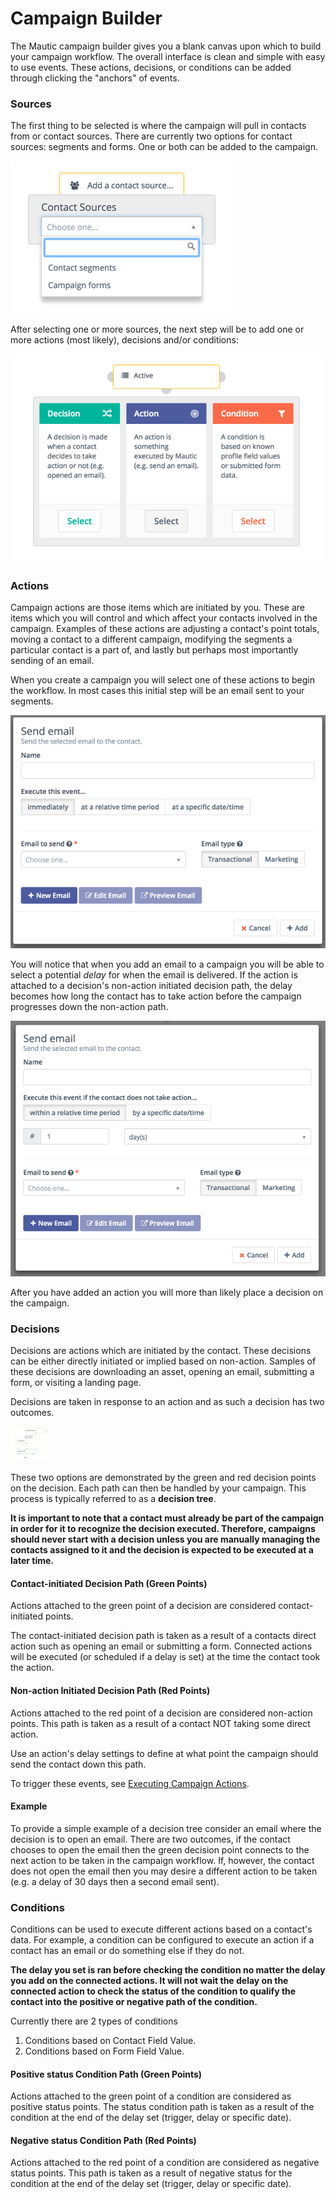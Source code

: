 # Campaign Builder

The Mautic campaign builder gives you a blank canvas upon which to build your campaign workflow. The overall interface is clean and simple with easy to use events. These actions, decisions, or conditions can be added through clicking the "anchors" of events.

### Sources 

The first thing to be selected is where the campaign will pull in contacts from or contact sources. There are currently two options for contact sources: segments and forms. One or both can be added to the campaign.
 
![](media/contact-sources.png)

After selecting one or more sources, the next step will be to add one or more actions (most likely), decisions and/or conditions:

![](media/events.png)

### Actions

Campaign actions are those items which are initiated by you. These are items which you will control and which affect your contacts involved in the campaign. Examples of these actions are adjusting a contact's point totals, moving a contact to a different campaign, modifying the segments a particular contact is a part of, and lastly but perhaps most importantly sending of an email.

When you create a campaign you will select one of these actions to begin the workflow. In most cases this initial step will be an email sent to your segments.

![](media/send-email-delay.png)

You will notice that when you add an email to a campaign you will be able to select a potential *delay* for when the email is delivered. If the action is attached to a decision's non-action initiated decision path, the delay becomes how long the contact has to take action before the campaign progresses down the non-action path. 

![](media/send-email-delay-nonaction.png)

After you have added an action you will more than likely place a decision on the campaign.

### Decisions

Decisions are actions which are initiated by the contact. These decisions can be either directly initiated or implied based on non-action. Samples of these decisions are downloading an asset, opening an email, submitting a form, or visiting a landing page.

Decisions are taken in response to an action and as such a decision has two outcomes.

![](media/decision-anchors.gif)

These two options are demonstrated by the green and red decision points on the decision. Each path can then be handled by your campaign. This process is typically referred to as a **decision tree**.

__It is important to note that a contact must already be part of the campaign in order for it to recognize the decision executed. Therefore, campaigns should never start with a decision unless you are manually managing the contacts assigned to it and the decision is expected to be executed at a later time.__ 

#### Contact-initiated Decision Path (Green Points)

Actions attached to the green point of a decision are considered contact-initiated points.

The contact-initiated decision path is taken as a result of a contacts direct action such as opening an email or submitting a form. Connected actions will be executed (or scheduled if a delay is set) at the time the contact took the action. 

#### Non-action Initiated Decision Path (Red Points)

Actions attached to the red point of a decision are considered non-action points. This path is taken as a result of a contact NOT taking some direct action.

Use an action's delay settings to define at what point the campaign should send the contact down this path.

To trigger these events, see [Executing Campaign Actions](https://mautic.org/docs/en/campaigns/manage_campaigns.html#executing-campaign-actions).

#### Example

To provide a simple example of a decision tree consider an email where the decision is to open an email. There are two outcomes, if the contact chooses to open the email then the green decision point connects to the next action to be taken in the campaign workflow. If, however, the contact does not open the email then you may desire a different action to be taken (e.g. a delay of 30 days then a second email sent).


### Conditions

Conditions can be used to execute different actions based on a contact's data.  For example, a condition can be configured to execute an action if a contact has an email or do something else if they do not.

__The delay you set is ran before checking the condition no matter the delay you add on the connected actions. It will not wait the delay on the connected action to check the status of the condition to qualify the contact into the positive or negative path of the condition.__

Currently there are 2 types of conditions
1. Conditions based on Contact Field Value.
2. Conditions based on Form Field Value.

#### Positive status Condition Path (Green Points)

Actions attached to the green point of a condition are considered as positive status points.
The status condition path is taken as a result of the condition at the end of the delay set (trigger, delay or specific date).

#### Negative status Condition Path (Red Points)

Actions attached to the red point of a condition are considered as negative status points. This path is taken as a result of negative status for the condition at the end of the delay set (trigger, delay or specific date).
